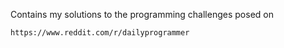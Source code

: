 Contains my solutions to the programming challenges posed on

	https://www.reddit.com/r/dailyprogrammer
